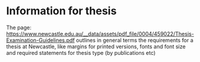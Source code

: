 # Information for thesis

The page: https://www.newcastle.edu.au/__data/assets/pdf_file/0004/459022/Thesis-Examination-Guidelines.pdf outlines in general terms the requirements for a thesis at Newcastle, like margins for printed versions, fonts and font size and required statements for thesis type (by publications etc)